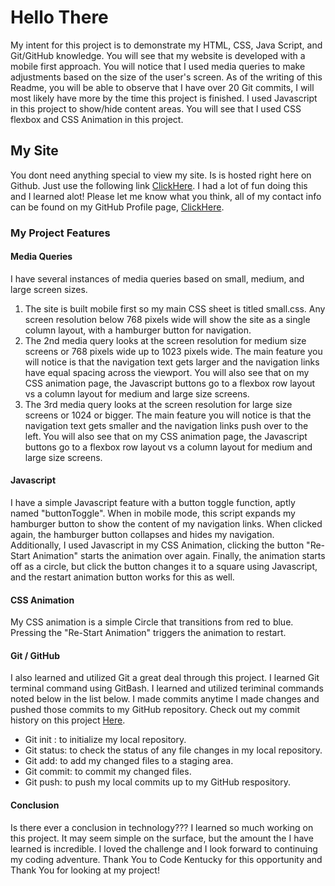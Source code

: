 # Hello There

My intent for this project is to demonstrate my HTML, CSS, Java Script, and Git/GitHub knowledge. You will see that my website is developed with a mobile first approach. You will notice that I used media queries to make adjustments based on the size of the user's screen. As of the writing of this Readme, you will be able to observe that I have over 20 Git commits, I will most likely have more by the time this project is finished. I used Javascript in this project to show/hide content areas. You will see that I used CSS flexbox and CSS Animation in this project.



## My Site 
You dont need anything special to view my site. Is is hosted right here on Github. Just use the following link [ClickHere](https://dust39.github.io/animated-enigma/).  I had a lot of fun doing this and I learned alot! Please let me know what you think, all of my contact info can be found on my GitHub Profile page, [ClickHere](https://github.com/dust39).

### My Project Features
#### Media Queries
I have several instances of media queries based on small, medium, and large screen sizes.
1. The site is built mobile first so my main CSS sheet is titled small.css. Any screen resolution below 768 pixels wide will show the site as a single column layout, with a hamburger button for navigation.
2. The 2nd media query looks at the screen resolution for medium size screens or 768 pixels wide up to 1023 pixels wide. The main feature you will notice is that the navigation text gets larger and the navigation links have equal spacing across the viewport. You will also see that on my CSS animation page, the Javascript buttons go to a flexbox row layout vs a column layout for medium and large size screens.
3. The 3rd media query looks at the screen resolution for large size screens or 1024 or bigger. The main feature you will notice is that the navigation text gets smaller and the navigation links push over to the left. You will also see that on my CSS animation page, the Javascript buttons go to a flexbox row layout vs a column layout for medium and large size screens.

#### Javascript
I have a simple Javascript feature with a button toggle function, aptly named "buttonToggle". When in mobile mode, this script expands my hamburger button to show the content of my navigation links. When clicked again, the hamburger button collapses and hides my navigation. Additionally, I used Javascript in my CSS Animation, clicking the button "Re-Start Animation" starts the animation over again. Finally, the animation starts off as a circle, but click the button changes it to a square using Javascript, and the restart animation button works for this as well.

#### CSS Animation
My CSS animation is a simple Circle that transitions from red to blue. Pressing the "Re-Start Animation" triggers the animation to restart.

#### Git / GitHub
I also learned and utilized Git a great deal through this project. I learned Git terminal command using GitBash. I learned and utilized teriminal commands noted below in the list below. I made commits anytime I made changes and pushed those commits to my GitHub repository. Check out my commit history on this project [Here](https://github.com/dust39/animated-enigma/commits/main).
- Git init : to initialize my local repository.
- Git status: to check the status of any file changes in my local repository.
- Git add: to add my changed files to a staging area.
- Git commit: to commit my changed files.
- Git push: to push my local commits up to my GitHub respository.

#### Conclusion
Is there ever a conclusion in technology??? I learned so much working on this project. It may seem simple on the surface, but the amount the I have learned is incredible. I loved the challenge and I look forward to continuing my coding adventure. Thank You to Code Kentucky for this opportunity and Thank You for looking at my project!




